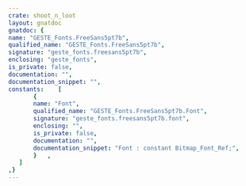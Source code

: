 ```yaml
---
crate: shoot_n_loot
layout: gnatdoc
gnatdoc: {
name: "GESTE_Fonts.FreeSans5pt7b",
qualified_name: "GESTE_Fonts.FreeSans5pt7b",
signature: "geste_fonts.freesans5pt7b",
enclosing: "geste_fonts",
is_private: false,
documentation: "",
documentation_snippet: "",
constants:    [
       {
       name: "Font",
       qualified_name: "GESTE_Fonts.FreeSans5pt7b.Font",
       signature: "geste_fonts.freesans5pt7b.font",
       enclosing: "",
       is_private: false,
       documentation: "",
       documentation_snippet: "Font : constant Bitmap_Font_Ref;",
       }   ,
   ]
,}
---
```

